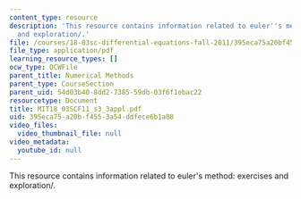 ```yaml
---
content_type: resource
description: 'This resource contains information related to euler''s method: exercises
  and exploration/.'
file: /courses/18-03sc-differential-equations-fall-2011/395eca75a20bf4553a54ddfece6b1a88_MIT18_03SCF11_s3_3appl.pdf
file_type: application/pdf
learning_resource_types: []
ocw_type: OCWFile
parent_title: Numerical Methods
parent_type: CourseSection
parent_uid: 54d03b40-8dd2-7385-59db-03f6f1ebac22
resourcetype: Document
title: MIT18_03SCF11_s3_3appl.pdf
uid: 395eca75-a20b-f455-3a54-ddfece6b1a88
video_files:
  video_thumbnail_file: null
video_metadata:
  youtube_id: null
---
```

This resource contains information related to euler's method: exercises and exploration/.

